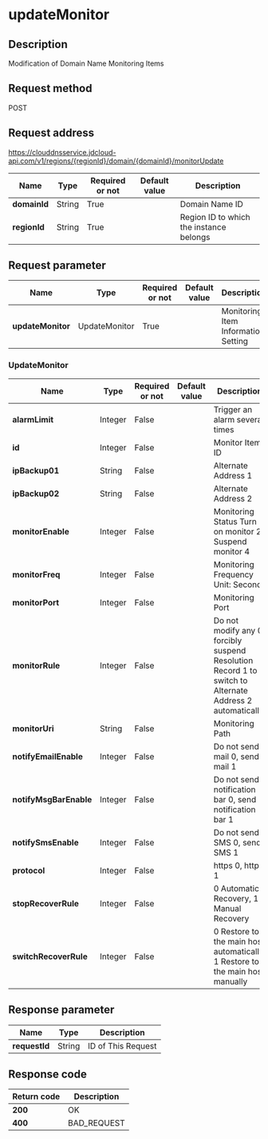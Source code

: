 # updateMonitor


## Description
Modification of Domain Name Monitoring Items

## Request method
POST

## Request address
https://clouddnsservice.jdcloud-api.com/v1/regions/{regionId}/domain/{domainId}/monitorUpdate

|Name|Type|Required or not|Default value|Description|
|---|---|---|---|---|
|**domainId**|String|True| |Domain Name ID|
|**regionId**|String|True| |Region ID to which the instance belongs|

## Request parameter
|Name|Type|Required or not|Default value|Description|
|---|---|---|---|---|
|**updateMonitor**|UpdateMonitor|True| |Monitoring Item Information Setting|

### UpdateMonitor
|Name|Type|Required or not|Default value|Description|
|---|---|---|---|---|
|**alarmLimit**|Integer|False| |Trigger an alarm several times|
|**id**|Integer|False| |Monitor Item ID|
|**ipBackup01**|String|False| |Alternate Address 1|
|**ipBackup02**|String|False| |Alternate Address 2|
|**monitorEnable**|Integer|False| |Monitoring Status  Turn on monitor 2, Suspend monitor 4|
|**monitorFreq**|Integer|False| |Monitoring Frequency  Unit: Second|
|**monitorPort**|Integer|False| |Monitoring Port|
|**monitorRule**|Integer|False| |Do not modify any 0, forcibly suspend Resolution Record 1 to switch to Alternate Address 2 automatically|
|**monitorUri**|String|False| |Monitoring Path|
|**notifyEmailEnable**|Integer|False| |Do not send mail 0, send mail 1|
|**notifyMsgBarEnable**|Integer|False| |Do not send notification bar 0, send notification bar 1|
|**notifySmsEnable**|Integer|False| |Do not send SMS 0, send SMS 1|
|**protocol**|Integer|False| |https 0, https 1|
|**stopRecoverRule**|Integer|False| |0 Automatic Recovery, 1 Manual Recovery|
|**switchRecoverRule**|Integer|False| |0 Restore to the main host automatically, 1 Restore to the main host manually|

## Response parameter
|Name|Type|Description|
|---|---|---|
|**requestId**|String|ID of This Request|



## Response code
|Return code|Description|
|---|---|
|**200**|OK|
|**400**|BAD_REQUEST|
